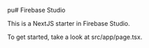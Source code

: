  pu# Firebase Studio

This is a NextJS starter in Firebase Studio.

To get started, take a look at src/app/page.tsx.

